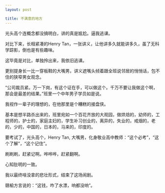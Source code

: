 ```yaml
---
layout: post

title: 不满意的地方
---
```


光头高个连概念都没搞明白，讲的真是尴尬。逼我逃课。

对比下来，长相紧凑的Henry Tan，一张讲义，让他讲多久就能讲多久，虽了无科学踪影，倒也是有些趣味。

这毕竟是对比，单独拎出来，我依旧逃课。

更别提身长一比一穿板鞋的大嘴男，讲义遮嘴头倾着跟全班说邻居的悄悄话，包不住的狭窄男女观念。

“公司裁员紧。万一下岗，有这个证在手，可以做这个。千万不要让我做这个啊，那会是最差的结果。”班里一个中年男子学员如是说。

我视作一辈子的理想的，在他那里是个糟糕的接盘侠。

基本是想半路杀出来的，班里宛如一个百花齐放的大观园，做烘焙的，幼师的，工程师的，护士的，家庭主妇的，学生补习创业的，离异的，失业的，戒烟的，老的，少的，中国的，日本的，马来的，印度的。

要考试了，光头高个，Henry Tan, 大嘴男，化身敬业高中教师：“这个必考”，“这个了解”，“这个记住”。

刷刷刷，赶紧记啊。哗哗哗，赶紧翻啊。

心知肚明的一致。

我以最终啥没拿的悲壮形式，结束了这场闹剧。

赣榆方言说的：“这钱，咋了水漂，响都没响”。




